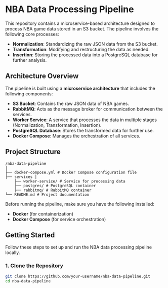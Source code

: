 # NBA Data Processing Pipeline

This repository contains a microservice-based architecture designed to process NBA game data stored in an S3 bucket. The pipeline involves the following core processes:

- **Normalization**: Standardizing the raw JSON data from the S3 bucket.
- **Transformation**: Modifying and restructuring the data as needed.
- **Insertion**: Storing the processed data into a PostgreSQL database for further analysis.

## Architecture Overview

The pipeline is built using a **microservice architecture** that includes the following components:

- **S3 Bucket**: Contains the raw JSON data of NBA games.
- **RabbitMQ**: Acts as the message broker for communication between the services.
- **Worker Service**: A service that processes the data in multiple stages (Normalization, Transformation, Insertion).
- **PostgreSQL Database**: Stores the transformed data for further use.
- **Docker Compose**: Manages the orchestration of all services.

## Project Structure
``` plaintext
/nba-data-pipeline 
│ 
├── docker-compose.yml # Docker Compose configuration file 
├── services │ 
    ├── worker-service/ # Service for processing data 
    ├── postgres/ # PostgreSQL container  
    ├── rabbitmq/ # RabbitMQ container 
└── README.md # Project documentation
```

Before running the pipeline, make sure you have the following installed:

- **Docker** (for containerization)
- **Docker Compose** (for service orchestration)

## Getting Started

Follow these steps to set up and run the NBA data processing pipeline locally.

### 1. Clone the Repository

```bash
git clone https://github.com/your-username/nba-data-pipeline.git
cd nba-data-pipeline